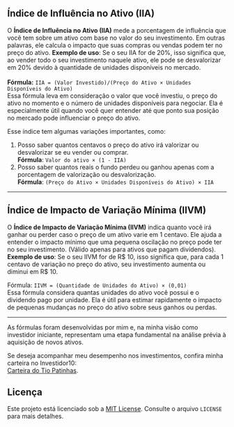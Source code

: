 ## Índice de Influência no Ativo (IIA)
O **Índice de Influência no Ativo (IIA)** mede a porcentagem de influência que você tem sobre um ativo com base no valor do seu investimento. Em outras palavras, ele calcula o impacto que suas compras ou vendas podem ter no preço do ativo.
**Exemplo de uso**: Se o seu IIA for de 20%, isso significa que, ao vender todo o seu investimento naquele ativo, ele pode se desvalorizar em 20% devido à quantidade de unidades disponíveis no mercado.
<br><br>
**Fórmula:**
``IIA = (Valor Investido)/(Preço do Ativo × Unidades Disponíveis do Ativo)``
<br>Essa fórmula leva em consideração o valor que você investiu, o preço do ativo no momento e o número de unidades disponíveis para negociar. Ela é especialmente útil quando você quer entender até que ponto sua posição no mercado pode influenciar o preço do ativo.

Esse índice tem algumas variações importantes, como:
1. Posso saber quantos centavos o preço do ativo irá valorizar ou desvalorizar se eu vender ou comprar.
<br>**Fórmula**: ``Valor do ativo × (1 - IIA)``
2. Posso saber quantos reais o fundo perdeu ou ganhou apenas com a porcentagem de valorização ou desvalorização.
<br>**Fórmula**: ``(Preço do Ativo × Unidades Disponíveis do Ativo) × IIA``

---

## Índice de Impacto de Variação Mínima (IIVM)
O **Índice de Impacto de Variação Mínima (IIVM)** indica quanto você irá ganhar ou perder caso o preço de um ativo varie em 1 centavo. Ele ajuda a entender o impacto mínimo que uma pequena oscilação no preço pode ter no seu investimento. (Válido apenas para ativos que pagam dividendos).
**Exemplo de uso**: Se o seu IIVM for de R$ 10, isso significa que, para cada 1 centavo de variação no preço do ativo, seu investimento aumenta ou diminui em R$ 10.

Fórmula: ``IIVM = (Quantidade de Unidades do Ativo) × (0,01)``
<br>Essa fórmula considera quantas unidades do ativo você possui e o dividendo pago por unidade. Ela é útil para estimar rapidamente o impacto de pequenas mudanças no preço do ativo sobre seus ganhos ou perdas.

---

As fórmulas foram desenvolvidas por mim e, na minha visão como investidor iniciante, representam uma etapa fundamental na análise prévia à aquisição de novos ativos.  

Se deseja acompanhar meu desempenho nos investimentos, confira minha carteira no Investidor10:
<br>[Carteira do Tio Patinhas](https://investidor10.com.br/carteira/1469866/).  

## Licença  
Este projeto está licenciado sob a [MIT License](https://opensource.org/licenses/MIT). Consulte o arquivo `LICENSE` para mais detalhes.
